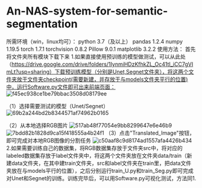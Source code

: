 # An-NAS-system-for-semantic-segmentation
所需环境（win，linux均可）：
python                            3.7（及以上）
pandas                            1.2.4
numpy                             1.19.5
torch                             1.7.1
torchvision                       0.8.2
Pillow                            9.0.1
matplotlib                        3.2.2
使用方法：
首先将文件夹所有模块下载下来
1.如果直接使用预训练的模型做测试，可以从此处（https://drive.google.com/drive/folders/1IynmiHDzKfhkZL_Oc41tI_iCC7gVImLt?usp=sharing）下载预训练模型（分别是Unet,Segnet文件夹），将这两个文件夹放于文件夹checkpoint(需要新建，并存放于与models文件夹平行的位置)中，运行Software.py文件即可出来前端页面：
![f45ec938ce1be79bbac3508d08179ee](https://user-images.githubusercontent.com/42956088/156692085-6b7e2544-73f8-4d39-8215-7de5cee5f398.png)

（1）选择需要测试的模型（Unet/Segnet）
![69b2a244bd2b8344571af74962b0165](https://user-images.githubusercontent.com/42956088/156692109-445a41a0-c046-41f2-8750-df8447b63b62.png)

（2）从本地选择RGB图片
![517ab48f77054e9bb8299647e6e46b9](https://user-images.githubusercontent.com/42956088/156692140-10e3b478-7f8d-4587-861d-fa0ca644f853.png)
![7bdd82b1828d9ca15f418555a4b24f1](https://user-images.githubusercontent.com/42956088/156692180-4b53c604-f642-4b7a-abe9-ec3570a371b6.png)
（3）点击"Translated_Image"按钮，即可完成对本地RGB图像的分割任务
![c50aaf8c9d8174ad1557afa4426b434](https://user-images.githubusercontent.com/42956088/156692201-977257fe-3e9c-4fa2-b793-44014e592836.png)
2.如果需要训练自己的数据集，将RGB数据集存放于文件夹src中，将对应的labeled数据集存放于label文件夹中，将这两个文件夹放在文件夹data/train（新建data文件夹，在其中建train文件夹，src和label文件夹在train里，把data文件夹放在与models平行的位置），之后分别运行train_U.py和train_Seg.py即可完成对Unet和Segnet的训练。训练完毕后，可以用Software.py可视化测试，方法同1.



